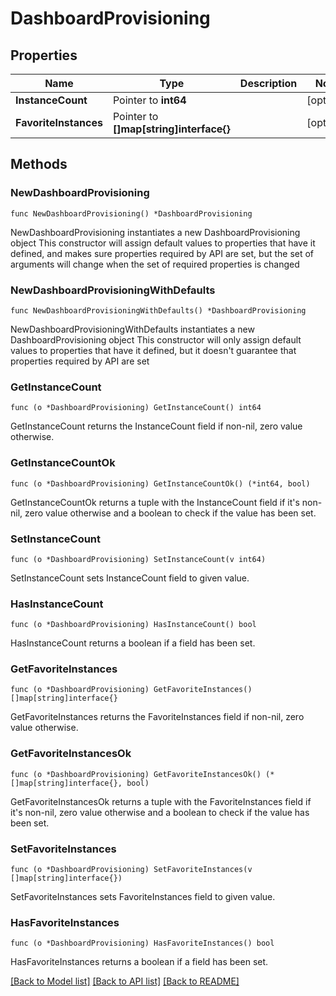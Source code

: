 # DashboardProvisioning

## Properties

Name | Type | Description | Notes
------------ | ------------- | ------------- | -------------
**InstanceCount** | Pointer to **int64** |  | [optional] 
**FavoriteInstances** | Pointer to **[]map[string]interface{}** |  | [optional] 

## Methods

### NewDashboardProvisioning

`func NewDashboardProvisioning() *DashboardProvisioning`

NewDashboardProvisioning instantiates a new DashboardProvisioning object
This constructor will assign default values to properties that have it defined,
and makes sure properties required by API are set, but the set of arguments
will change when the set of required properties is changed

### NewDashboardProvisioningWithDefaults

`func NewDashboardProvisioningWithDefaults() *DashboardProvisioning`

NewDashboardProvisioningWithDefaults instantiates a new DashboardProvisioning object
This constructor will only assign default values to properties that have it defined,
but it doesn't guarantee that properties required by API are set

### GetInstanceCount

`func (o *DashboardProvisioning) GetInstanceCount() int64`

GetInstanceCount returns the InstanceCount field if non-nil, zero value otherwise.

### GetInstanceCountOk

`func (o *DashboardProvisioning) GetInstanceCountOk() (*int64, bool)`

GetInstanceCountOk returns a tuple with the InstanceCount field if it's non-nil, zero value otherwise
and a boolean to check if the value has been set.

### SetInstanceCount

`func (o *DashboardProvisioning) SetInstanceCount(v int64)`

SetInstanceCount sets InstanceCount field to given value.

### HasInstanceCount

`func (o *DashboardProvisioning) HasInstanceCount() bool`

HasInstanceCount returns a boolean if a field has been set.

### GetFavoriteInstances

`func (o *DashboardProvisioning) GetFavoriteInstances() []map[string]interface{}`

GetFavoriteInstances returns the FavoriteInstances field if non-nil, zero value otherwise.

### GetFavoriteInstancesOk

`func (o *DashboardProvisioning) GetFavoriteInstancesOk() (*[]map[string]interface{}, bool)`

GetFavoriteInstancesOk returns a tuple with the FavoriteInstances field if it's non-nil, zero value otherwise
and a boolean to check if the value has been set.

### SetFavoriteInstances

`func (o *DashboardProvisioning) SetFavoriteInstances(v []map[string]interface{})`

SetFavoriteInstances sets FavoriteInstances field to given value.

### HasFavoriteInstances

`func (o *DashboardProvisioning) HasFavoriteInstances() bool`

HasFavoriteInstances returns a boolean if a field has been set.


[[Back to Model list]](../README.md#documentation-for-models) [[Back to API list]](../README.md#documentation-for-api-endpoints) [[Back to README]](../README.md)



